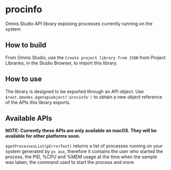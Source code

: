 # procinfo

Omnis Studio API library exposing processes currently running on the system

## How to build

From Omnis Studio, use the `Create project library from JSON` from Project Libraries, in the Studio Browser, to import this library.

## How to use

The library is designed to be exported through an API object. Use `$root.$modes.$getapiobject('procinfo')` to obtain a new object reference of the APIs this library exports.

## Available APIs

**NOTE: Currently these APIs are only available on macOS. They will be available for other platforms soon.**

`$getProcessesList(pErrorText)` returns a list of processes running on your system generated by `ps aux`, therefore it contains the user who started the process, the PID, %CPU and %MEM usage at the time when the sample was taken, the command used to start the process and more.
